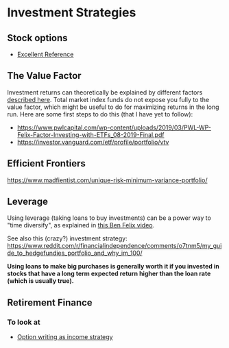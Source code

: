 # Investment Strategies

## Stock options

 - [Excellent Reference](
   http://www.scribd.com/doc/55945011/An-Introduction-to-Stock-Options-for-the-Tech-Entrepreneur-or-Startup-Employee)

## The Value Factor

Investment returns can theoretically be explained by different factors
[described here](https://www.youtube.com/watch?v=ViTnIebSzj4).  Total market
index funds do not expose you fully to the value factor, which might be useful
to do for maximizing returns in the long run.  Here are some first steps to do
this (that I have yet to follow):

 - https://www.pwlcapital.com/wp-content/uploads/2019/03/PWL-WP-Felix-Factor-Investing-with-ETFs_08-2019-Final.pdf
 - https://investor.vanguard.com/etf/profile/portfolio/vtv

## Efficient Frontiers

https://www.madfientist.com/unique-risk-minimum-variance-portfolio/

## Leverage

Using leverage (taking loans to buy investments) can be a power way to "time
diversify", as explained in [this Ben Felix
video](https://www.youtube.com/watch?v=Ll3TCEz4g1k).

See also this (crazy?) investment strategy:
https://www.reddit.com/r/financialindependence/comments/o7tnm5/my_guide_to_hedgefundies_portfolio_and_why_im_100/

**Using loans to make big purchases is generally worth it if you invested in
stocks that have a long term expected return higher than the loan rate (which
is usually true).**


## Retirement Finance

### To look at

 - [Option writing as income
   strategy](https://earlyretirementnow.com/2019/03/27/passive-income-through-option-writing-part-3/)

